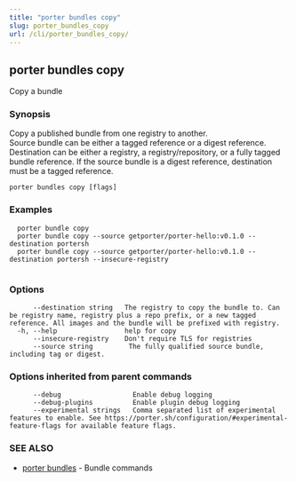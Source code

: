 ```yaml
---
title: "porter bundles copy"
slug: porter_bundles_copy
url: /cli/porter_bundles_copy/
---
```

## porter bundles copy

Copy a bundle

### Synopsis

Copy a published bundle from one registry to another.		
Source bundle can be either a tagged reference or a digest reference.
Destination can be either a registry, a registry/repository, or a fully tagged bundle reference. 
If the source bundle is a digest reference, destination must be a tagged reference.


```
porter bundles copy [flags]
```

### Examples

```
  porter bundle copy
  porter bundle copy --source getporter/porter-hello:v0.1.0 --destination portersh
  porter bundle copy --source getporter/porter-hello:v0.1.0 --destination portersh --insecure-registry
		  
```

### Options

```
      --destination string   The registry to copy the bundle to. Can be registry name, registry plus a repo prefix, or a new tagged reference. All images and the bundle will be prefixed with registry.
  -h, --help                 help for copy
      --insecure-registry    Don't require TLS for registries
      --source string         The fully qualified source bundle, including tag or digest.
```

### Options inherited from parent commands

```
      --debug                  Enable debug logging
      --debug-plugins          Enable plugin debug logging
      --experimental strings   Comma separated list of experimental features to enable. See https://porter.sh/configuration/#experimental-feature-flags for available feature flags.
```

### SEE ALSO

* [porter bundles](/cli/porter_bundles/)	 - Bundle commands

